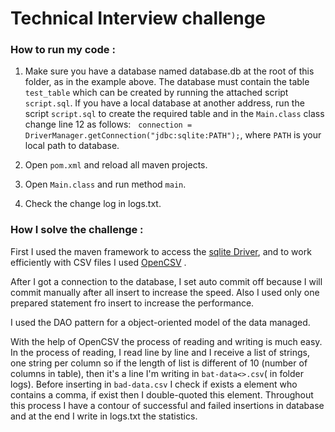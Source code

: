 # Technical Interview challenge
 
### How to run my code :
1. Make sure you have a database named database.db at the root of this folder, as in the example above. The database must contain the table `test_table` which can be created by running the attached script `script.sql`.
If you have a local database at another address, run the script `script.sql` to create the required table and in the `Main.class` class change line 12 as follows:  &nbsp; `connection = DriverManager.getConnection("jdbc:sqlite:PATH");`, where `PATH` is your local path to database.

2. Open `pom.xml` and reload all maven projects.

3. Open `Main.class` and run method `main`.

4. Check the change log in logs.txt.

### How I solve the challenge :
First I used the maven framework to access the [sqlite Driver](https://mvnrepository.com/artifact/org.xerial/sqlite-jdbc), and to work efficiently with CSV files I used [OpenCSV](https://mvnrepository.com/artifact/com.opencsv/opencsv) .


After I got a connection to the database, I set auto commit off because I will commit manually after all insert to increase the speed. Also I used only one prepared statement fro insert to increase the performance. 


I used the DAO pattern for a object-oriented model of the data managed. 


With the help of OpenCSV the process of reading and writing is much easy. In the process of reading, I read line by line and I receive a list of strings, one string per column so if the length of list is different of 10 (number of columns in table), then it's a line I'm writing in `bat-data<>.csv`( in folder logs). Before inserting in `bad-data.csv` I check if exists a element who contains a comma, if exist then I double-quoted this element. Throughout this process I have a contour of successful and failed insertions in database and at the end I write in logs.txt the statistics.
